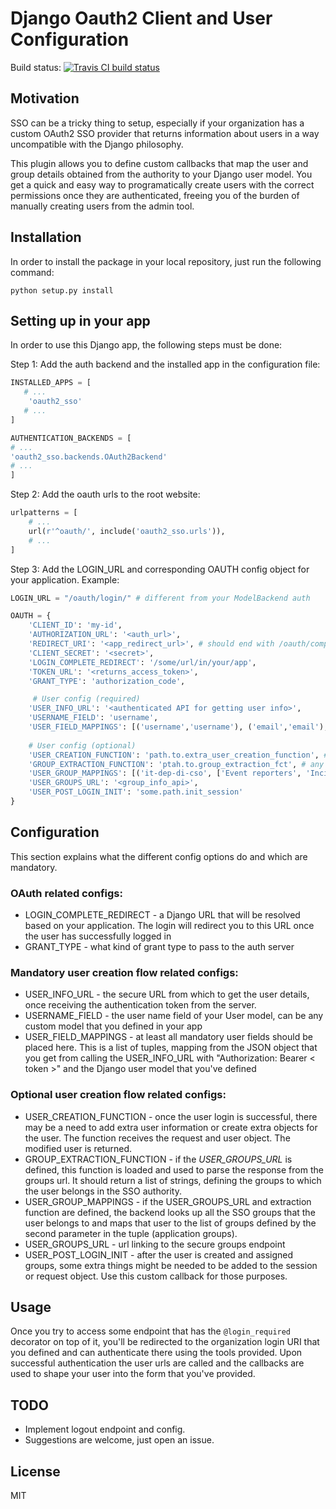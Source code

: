 # Django Oauth2 Client and User Configuration

Build status: [![Travis CI build status](https://travis-ci.org/saibot94/django-oauth2-sso.svg?branch=master)](https://travis-ci.org/saibot94/django-oauth2-sso)

## Motivation

SSO can be a tricky thing to setup, especially if your organization has a custom OAuth2 SSO provider that
returns information about users in a way uncompatible with the Django philosophy. 

This plugin allows you
to define custom callbacks that map the user and group details obtained from the authority to your Django
user model. You get a quick and easy way to programatically create users with the correct permissions once 
they are authenticated, freeing you of the burden of manually creating users from the admin tool.

## Installation

In order to install the package in your local repository, just run the following command:

`python setup.py install`

## Setting up in your app
In order to use this Django app, the following steps must be done:

Step 1: Add the auth backend and the installed app in the configuration file:

```python
INSTALLED_APPS = [
   # ...
    'oauth2_sso'
   # ...
]
```

```python
AUTHENTICATION_BACKENDS = [
# ...
'oauth2_sso.backends.OAuth2Backend'
# ...
]

```

Step 2:  Add the oauth urls to the root website:

```python
urlpatterns = [
    # ...
    url(r'^oauth/', include('oauth2_sso.urls')),
    # ...
]
```
Step 3: Add the LOGIN_URL and corresponding OAUTH config object for your application. Example:

```python
LOGIN_URL = "/oauth/login/" # different from your ModelBackend auth

OAUTH = {
    'CLIENT_ID': 'my-id',
    'AUTHORIZATION_URL': '<auth_url>',
    'REDIRECT_URI': '<app_redirect_url>', # should end with /oauth/complete (the view is provided by this app)
    'CLIENT_SECRET': '<secret>',
    'LOGIN_COMPLETE_REDIRECT': '/some/url/in/your/app',
    'TOKEN_URL': '<returns_access_token>',
    'GRANT_TYPE': 'authorization_code',

     # User config (required)
    'USER_INFO_URL': '<authenticated API for getting user info>',
    'USERNAME_FIELD': 'username',
    'USER_FIELD_MAPPINGS': [('username','username'), ('email','email'),('first_name', 'first_name'),('last_name','last_name')],
    
    # User config (optional)
    'USER_CREATION_FUNCTION': 'path.to.extra_user_creation_function', # any function in pythonpath
    'GROUP_EXTRACTION_FUNCTION': 'ptah.to.group_extraction_fct', # any function in pythonpath
    'USER_GROUP_MAPPINGS': [('it-dep-di-cso', ['Event reporters', 'Incident handlers', 'Incident viewers'])],
    'USER_GROUPS_URL': '<group_info_api>',
    'USER_POST_LOGIN_INIT': 'some.path.init_session'
}

```

## Configuration 

This section explains what the different config options do and which are mandatory.

### OAuth related configs:

- LOGIN_COMPLETE_REDIRECT - a Django URL that will be resolved based on your application. The 
login will redirect you to this URL once the user has successfully logged in
- GRANT_TYPE - what kind of grant type to pass to the auth server

### Mandatory user creation flow related configs:

- USER_INFO_URL - the secure URL from which to get the user details, once receiving the authentication 
token from the server.
- USERNAME_FIELD - the user name field of your User model, can be any custom model that you defined in your app
- USER_FIELD_MAPPINGS - at least all mandatory user fields should be placed here. 
This is a list of tuples, mapping from the JSON object that you get from calling the USER_INFO_URL with "Authorization: 
Bearer < token >" and the Django user model that you've defined 


### Optional user creation flow related configs:

- USER_CREATION_FUNCTION - once the user login is successful, there may be a need to add extra
user information or create extra objects for the user. The function receives the request and 
user object. The modified user is returned.
- GROUP_EXTRACTION_FUNCTION - if the *USER_GROUPS_URL* is defined, this function is loaded and used to parse
the response from the groups url. It should return a list of strings, defining the groups to which the user
belongs in the SSO authority.
- USER_GROUP_MAPPINGS - if the USER_GROUPS_URL and extraction function are defined, the backend looks up 
all the SSO groups that the user belongs to and maps that user to the list of groups defined by the second
parameter in the tuple (application groups).
- USER_GROUPS_URL  - url linking to the secure groups endpoint
- USER_POST_LOGIN_INIT - after the user is created and assigned groups, some extra things might be needed
to be added to the session or request object. Use this custom callback for those purposes.


## Usage

Once you try to access some endpoint that has the `@login_required` decorator on top of it, 
you'll be redirected to the organization login URI that you defined and can authenticate there
using the tools provided. Upon successful authentication the user urls are called and the callbacks are used
to shape your user into the form that you've provided.

## TODO
- Implement logout endpoint and config.
- Suggestions are welcome, just open an issue.
## License

MIT
